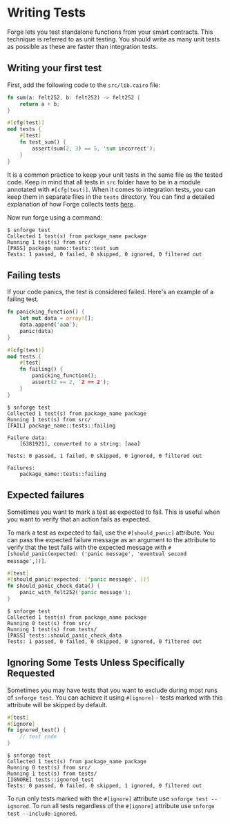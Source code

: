 # Writing Tests

Forge lets you test standalone functions from your smart contracts. This technique is referred to as unit testing. You
should write as many unit tests as possible as these are faster than integration tests.

## Writing your first test

First, add the following code to the `src/lib.cairo` file:

```rust
fn sum(a: felt252, b: felt252) -> felt252 {
    return a + b;
}

#[cfg(test)]
mod tests {
    #[test]
    fn test_sum() {
        assert(sum(2, 3) == 5, 'sum incorrect');
    }
}
```

It is a common practice to keep your unit tests in the same file as the tested code. 
Keep in mind that all tests in `src` folder have to be in a module annotated with `#[cfg(test)]`.
When it comes to integration tests, you can keep them in separate files in the `tests` directory.
You can find a detailed explanation of how Forge collects tests [here](test-collection.md).

Now run forge using a command:

```shell
$ snforge test
Collected 1 test(s) from package_name package
Running 1 test(s) from src/
[PASS] package_name::tests::test_sum
Tests: 1 passed, 0 failed, 0 skipped, 0 ignored, 0 filtered out
```

## Failing tests

If your code panics, the test is considered failed. Here's an example of a failing test.

```rust
fn panicking_function() {
    let mut data = array![];
    data.append('aaa');
    panic(data)
}

#[cfg(test)]
mod tests {
    #[test]
    fn failing() {
        panicking_function();
        assert(2 == 2, '2 == 2');
    }
}
```

```shell
$ snforge test
Collected 1 test(s) from package_name package
Running 1 test(s) from src/
[FAIL] package_name::tests::failing

Failure data:
    [6381921], converted to a string: [aaa]

Tests: 0 passed, 1 failed, 0 skipped, 0 ignored, 0 filtered out

Failures:
    package_name::tests::failing
```

## Expected failures

Sometimes you want to mark a test as expected to fail. This is useful when you want to verify that an action fails as
expected.

To mark a test as expected to fail, use the `#[should_panic]` attribute. You can pass the expected failure message as an
argument to the attribute to verify that the test fails with the expected message
with `#[should_panic(expected: ('panic message', 'eventual second message',))]`.

```rust
#[test]
#[should_panic(expected: ('panic message', ))]
fn should_panic_check_data() {
    panic_with_felt252('panic message');
}
```

```shell
$ snforge test
Collected 1 test(s) from package_name package
Running 0 test(s) from src/
Running 1 test(s) from tests/
[PASS] tests::should_panic_check_data
Tests: 1 passed, 0 failed, 0 skipped, 0 ignored, 0 filtered out
```

## Ignoring Some Tests Unless Specifically Requested

Sometimes you may have tests that you want to exclude during most runs of `snforge test`.
You can achieve it using `#[ignore]` - tests marked with this attribute will be skipped by default.

```rust
#[test]
#[ignore]
fn ignored_test() {
    // test code
}
```

```shell
$ snforge test
Collected 1 test(s) from package_name package
Running 0 test(s) from src/
Running 1 test(s) from tests/
[IGNORE] tests::ignored_test
Tests: 0 passed, 0 failed, 0 skipped, 1 ignored, 0 filtered out
```

To run only tests marked with the  `#[ignore]` attribute use `snforge test --ignored`. 
To run all tests regardless of the `#[ignore]` attribute use `snforge test --include-ignored`.
